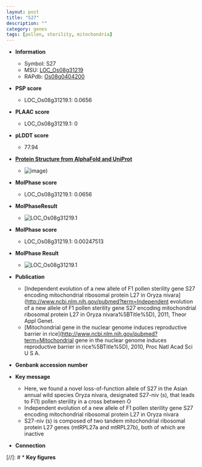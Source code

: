 ```yaml
---
layout: post
title: "S27"
description: ""
category: genes
tags: [pollen, sterility, mitochondria]
---
```


* **Information**  
    + Symbol: S27  
    + MSU: [LOC_Os08g31219](http://rice.plantbiology.msu.edu/cgi-bin/ORF_infopage.cgi?orf=LOC_Os08g31219)  
    + RAPdb: [Os08g0404200](http://rapdb.dna.affrc.go.jp/viewer/gbrowse_details/irgsp1?name=Os08g0404200)  

* **PSP score**  
    + LOC_Os08g31219.1: 0.0656 

* **PLAAC score**  
    + LOC_Os08g31219.1: 0 

* **pLDDT score**
    + 77.94

* **[Protein Structure from AlphaFold and UniProt](https://www.uniprot.org/uniprotkb/Q6ZKP0/entry#structure)**
    + ![image](https://ricepsp.github.io/images/Q6/AF-Q6ZKP0-F1.png))

* **MolPhase score**
    + LOC_Os08g31219.1: 0.0656

* **MolPhaseResult**
    + ![LOC_Os08g31219.1](https://ricepsp.github.io/pictures/LOC_Os08g/LOC_Os08g31219.1.png)

* **MolPhase score**
    + LOC_Os08g31219.1: 0.00247513

* **MolPhase Result**
    + ![LOC_Os08g31219.1](https://304243504.github.io/Pictures/LOC_Os08g/LOC_Os08g31219.1.png)

* **Publication**  
    + [Independent evolution of a new allele of F1 pollen sterility gene S27 encoding mitochondrial ribosomal protein L27 in Oryza nivara](http://www.ncbi.nlm.nih.gov/pubmed?term=Independent evolution of a new allele of F1 pollen sterility gene S27 encoding mitochondrial ribosomal protein L27 in Oryza nivara%5BTitle%5D), 2011, Theor Appl Genet.
    + [Mitochondrial gene in the nuclear genome induces reproductive barrier in rice](http://www.ncbi.nlm.nih.gov/pubmed?term=Mitochondrial gene in the nuclear genome induces reproductive barrier in rice%5BTitle%5D), 2010, Proc Natl Acad Sci U S A.

* **Genbank accession number**  

* **Key message**  
    + Here, we found a novel loss-of-function allele of S27 in the Asian annual wild species Oryza nivara, designated S27-niv (s), that leads to F(1) pollen sterility in a cross between O
    + Independent evolution of a new allele of F1 pollen sterility gene S27 encoding mitochondrial ribosomal protein L27 in Oryza nivara
    + S27-niv (s) is composed of two tandem mitochondrial ribosomal protein L27 genes (mtRPL27a and mtRPL27b), both of which are inactive

* **Connection**  

[//]: # * **Key figures**  


